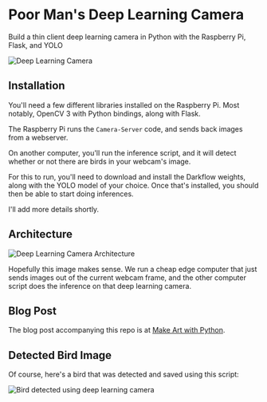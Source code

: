 # Poor Man's Deep Learning Camera

Build a thin client deep learning camera in Python with the Raspberry Pi, Flask, and YOLO

![Deep Learning Camera](https://github.com/burningion/poor-mans-deep-learning-camera/raw/master/images/deep-learning-camera.jpg)

## Installation

You'll need a few different libraries installed on the Raspberry Pi. Most notably, OpenCV 3 with Python bindings, along with Flask. 

The Raspberry Pi runs the `Camera-Server` code, and sends back images from a webserver.

On another computer, you'll run the inference script, and it will detect whether or not there are birds in your webcam's image.

For this to run, you'll need to download and install the Darkflow weights, along with the YOLO model of your choice. Once that's installed, you should then be able to start doing inferences.

I'll add more details shortly.

## Architecture

![Deep Learning Camera Architecture](https://github.com/burningion/poor-mans-deep-learning-camera/raw/master/images/deeplens.png)

Hopefully this image makes sense. We run a cheap edge computer that just sends images out of the current webcam frame, and the other computer script does the inference on that deep learning camera.

## Blog Post

The blog post accompanying this repo is at [Make Art with Python](https://www.makeartwithpython.com/blog/poor-mans-deep-learning-camera/). 

## Detected Bird Image

Of course, here's a bird that was detected and saved using this script:

![Bird detected using deep learning camera](https://github.com/burningion/poor-mans-deep-learning-camera/raw/master/images/out.jpg)

